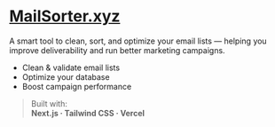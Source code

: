 # [MailSorter.xyz](https://mailsorter.xyz)

A smart tool to clean, sort, and optimize your email lists — helping you improve deliverability and run better marketing campaigns.

- Clean & validate email lists  
- Optimize your database  
- Boost campaign performance  

> Built with:  
**Next.js · Tailwind CSS · Vercel**
